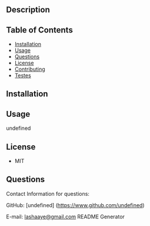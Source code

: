 

# 

## Description

## Table of Contents

* [Installation](#installation)
* [Usage](#usage)
* [Questions](#questions)
* [License](#license)
* [Contributing](#contributing)
* [Testes](#tests)

## Installation



## Usage

undefined

## License

* MIT




## Questions

Contact Information for questions: 


GitHub: [undefined] (https://www.github.com/undefined) 

E-mail: 
lashaaye@gmail.com README Generator
